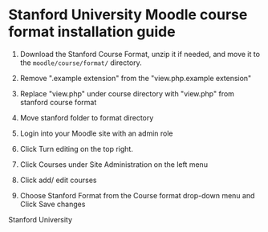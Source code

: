 Stanford University
Moodle course format installation guide
=============

1. Download the Stanford Course Format, unzip it if needed, and move it to the `moodle/course/format/` directory.

2. Remove ".example extension" from the  "view.php.example extension"

3. Replace "view.php" under course directory with "view.php" from stanford course format

4. Move stanford folder to format directory

5. Login into your Moodle site with an admin role

6.  Click Turn editing on the top right.

7. Click Courses under Site Administration on the left menu

8. Click add/ edit courses

9. Choose Stanford Format from the Course format drop-down menu and Click Save changes

Stanford University
